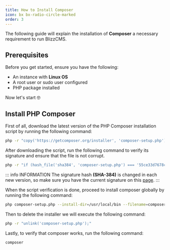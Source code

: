 ```yaml
---
title: How to Install Composer
icon: bx bx-radio-circle-marked
order: 3
---
```


The following guide will explain the installation of  **Composer** a necessary requirement to run BlizzCMS.

## Prerequisites

Before you get started, ensure you have the following:

- An instance with **Linux OS**
- A root user or sudo user configured
- PHP package installed

Now let's start :nerd_face:

## Install PHP Composer

First of all, download the latest version of the PHP Composer installation script by running the following command:

```bash
php -r "copy('https://getcomposer.org/installer', 'composer-setup.php');"
```

After downloading the script, run the following command to verify its signature and ensure that the file is not corrupt.

```bash
php -r "if (hash_file('sha384', 'composer-setup.php') === '55ce33d7678c5a611085589f1f3ddf8b3c52d662cd01d4ba75c0ee0459970c2200a51f492d557530c71c15d8dba01eae') { echo 'Installer verified'; } else { echo 'Installer corrupt'; unlink('composer-setup.php'); } echo PHP_EOL;"
```

::: info INFORMATION
The signature hash **(SHA-384)** is changed in each new version, so make sure you have the current signature on this [page](https://composer.github.io/pubkeys.html).
:::

When the script verification is done, proceed to install composer globally by running the following command:

```bash
php composer-setup.php --install-dir=/usr/local/bin --filename=composer
```

Then to delete the installer we will execute the following command:

```bash
php -r "unlink('composer-setup.php');"
```

Lastly, to verify that composer works, run the following command:

```bash
composer
```

